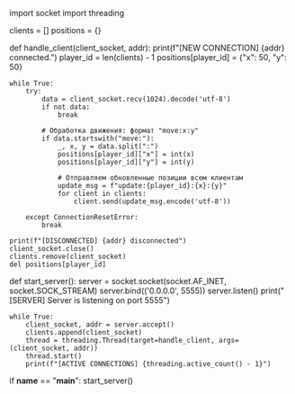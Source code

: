 import socket
import threading

clients = []
positions = {}

def handle_client(client_socket, addr):
    print(f"[NEW CONNECTION] {addr} connected.")
    player_id = len(clients) - 1
    positions[player_id] = {"x": 50, "y": 50}
    
    while True:
        try:
            data = client_socket.recv(1024).decode('utf-8')
            if not data:
                break
                
            # Обработка движения: формат "move:x:y"
            if data.startswith("move:"):
                _, x, y = data.split(":")
                positions[player_id]["x"] = int(x)
                positions[player_id]["y"] = int(y)
                
                # Отправляем обновленные позиции всем клиентам
                update_msg = f"update:{player_id}:{x}:{y}"
                for client in clients:
                    client.send(update_msg.encode('utf-8'))
                    
        except ConnectionResetError:
            break
            
    print(f"[DISCONNECTED] {addr} disconnected")
    client_socket.close()
    clients.remove(client_socket)
    del positions[player_id]

def start_server():
    server = socket.socket(socket.AF_INET, socket.SOCK_STREAM)
    server.bind(('0.0.0.0', 5555))
    server.listen()
    print("[SERVER] Server is listening on port 5555")
    
    while True:
        client_socket, addr = server.accept()
        clients.append(client_socket)
        thread = threading.Thread(target=handle_client, args=(client_socket, addr))
        thread.start()
        print(f"[ACTIVE CONNECTIONS] {threading.active_count() - 1}")

if __name__ == "__main__":
    start_server()
